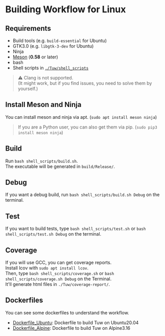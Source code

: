 # Building Workflow for Linux

## Requirements

-   Build tools (e.g. `build-essential` for Ubuntu)
-   GTK3.0 (e.g. `libgtk-3-dev` for Ubuntu)
-   Ninja
-   [Meson](https://github.com/mesonbuild/meson) (**0.58** or later)
-   bash
-   Shell scripts in [`./Tuw/shell_scripts`](../shell_scripts)

> :warning: Clang is not supported.  
> (It might work, but if you find issues, you need to solve them by yourself.)  

## Install Meson and Ninja

You can install meson and ninja via apt. (`sudo apt install meson ninja`)  

> If you are a Python user, you can also get them via pip. (`sudo pip3 install meson ninja`)

## Build

Run `bash shell_scripts/build.sh`.  
The executable will be generated in `build/Release/`.  

## Debug

If you want a debug build, run `bash shell_scripts/build.sh Debug` on the terminal.  

## Test

If you want to build tests, type `bash shell_scripts/test.sh` or `bash shell_scripts/test.sh Debug` on the terminal.

## Coverage

If you will use GCC, you can get coverage reports.  
Install lcov with `sudo apt install lcov`.  
Then, type `bash shell_scripts/coverage.sh` or `bash shell_scripts/coverage.sh Debug` on the Terminal.  
It'll generate html files in `./Tuw/coverage-report/`.

## Dockerfiles

You can see some dockerfiles to understand the workflow.  

-   [Dockerfile_Ubuntu](../Dockerfile_Ubuntu): Dockerfile to build Tuw on Ubuntu20.04
-   [Dockerfile_Alpine](../Dockerfile_Alpine): Dockerfile to build Tuw on Alpine3.16
